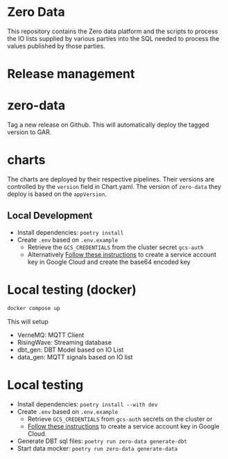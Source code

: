 # Zero Data
This repository contains the Zero data platform and the scripts to process the IO lists supplied by various parties into the SQL needed to process the values published by those parties.

# Release management

# zero-data

Tag a new release on Github. This will automatically deploy the tagged version to GAR.

# charts

The charts are deployed by their respective pipelines. Their versions are controlled by the `version` field in Chart.yaml.
The version of `zero-data` they deploy is based on the `appVersion`.

## Local Development

 - Install dependencies: `poetry install`
 - Create `.env` based on `.env.example`
    - Retrieve the `GCS_CREDENTIALS` from the cluster secret `gcs-auth`
    - Alternatively [Follow these instructions](https://docs.risingwave.com/integrations/destinations/google-cloud-storage) to create a service account key in Google Cloud and create the base64 encoded key

# Local testing (docker)

```bash
docker compose up
```

This will setup
 - VerneMQ: MQTT Client
 - RisingWave: Streaming database
 - dbt_gen: DBT Model based on IO List
 - data_gen: MQTT signals based on IO list

# Local testing

 - Install dependencies: `poetry install --with dev`
 - Create `.env` based on `.env.example`
    - Retrieve `GCS_CREDENTIALS` from `gcs-auth` secrets on the cluster or
    - [Follow these instructions](https://docs.risingwave.com/integrations/destinations/google-cloud-storage) to create a service account key in Google Cloud.
 - Generate DBT sql files: `poetry run zero-data generate-dbt`
 - Start data mocker: `poetry run zero-data generate-data`
